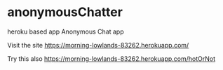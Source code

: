 # anonymousChatter
heroku based app 
Anonymous Chat app

Visit the site
https://morning-lowlands-83262.herokuapp.com/

Try this also
https://morning-lowlands-83262.herokuapp.com/hotOrNot
